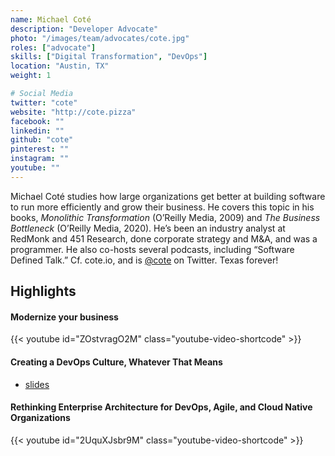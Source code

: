 ```yaml
---
name: Michael Coté
description: "Developer Advocate"
photo: "/images/team/advocates/cote.jpg"
roles: ["advocate"]
skills: ["Digital Transformation", "DevOps"]
location: "Austin, TX"
weight: 1

# Social Media 
twitter: "cote"
website: "http://cote.pizza"
facebook: ""
linkedin: ""
github: "cote"
pinterest: ""
instagram: ""
youtube: ""
---
```


Michael Coté studies how large organizations get better at building software to run more efficiently and grow their business. He covers this topic in his books, _Monolithic Transformation_ (O’Reilly Media, 2009) and _The Business Bottleneck_ (O’Reilly Media, 2020). He’s been an industry analyst at RedMonk and 451 Research, done corporate strategy and M&A, and was a programmer. He also co-hosts several podcasts, including “Software Defined Talk.” Cf. cote.io, and is [@cote](https://twitter.com/cote) on Twitter. Texas forever!

<!--more-->

## Highlights

#### Modernize your business

{{< youtube id="ZOstvragO2M" class="youtube-video-shortcode" >}}

<!-- {{< slideshare id="230546348" >}} -->

#### Creating a DevOps Culture, Whatever That Means

* [slides](https://noti.st/cote/KPk3sa/creating-a-devops-culture-whatever-that-means#s8r8VOc)

#### Rethinking Enterprise Architecture for DevOps, Agile, and Cloud Native Organizations
{{< youtube id="2UquXJsbr9M" class="youtube-video-shortcode" >}}